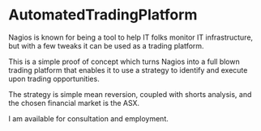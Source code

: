 # AutomatedTradingPlatform

Nagios is known for being a tool to help IT folks monitor IT infrastructure, but with a few tweaks it can be used as a trading platform.

This is a simple proof of concept which turns Nagios into a full blown trading platform that enables it to use a strategy to identify and execute upon trading opportunities.  

The strategy is simple mean reversion, coupled with shorts analysis, and the chosen financial market is the ASX. 

I am available for consultation and employment.
